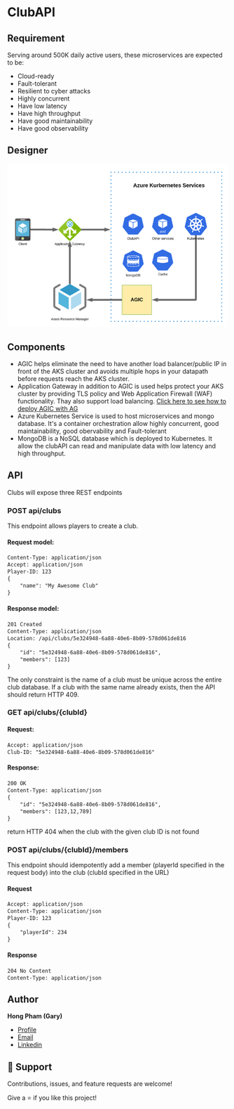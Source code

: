 # ClubAPI

## Requirement
Serving around 500K daily active users, these microservices are expected to be:
- Cloud-ready
- Fault-tolerant
- Resilient to cyber attacks
- Highly concurrent
- Have low latency
- Have high throughput
- Have good maintainability
- Have good observability

## Designer
![ClubAPI in Kubernetes](./designer.png)

## Components
- AGIC helps eliminate the need to have another load balancer/public IP in front of the AKS cluster and avoids multiple hops in your datapath before requests reach the AKS cluster.
- Application Gateway in addition to AGIC is used helps protect your AKS cluster by providing TLS policy and Web Application Firewall (WAF) functionality. Thay also support load balancing. [Click here to see how to deploy AGIC with AG](https://docs.microsoft.com/en-us/azure/application-gateway/ingress-controller-overview)
- Azure Kubernetes Service is used to host microservices and mongo database. It's a container orchestration allow highly concurrent, good maintainability, good obervability and Fault-tolerant
- MongoDB is a NoSQL database which is deployed to Kubernetes. It allow the clubAPI can read and manipulate data with low latency and high throughput. 
## API
Clubs will expose three REST endpoints

### POST api/clubs
This endpoint allows players to create a club.
#### Request model:
```
Content-Type: application/json
Accept: application/json
Player-ID: 123
{
    "name": "My Awesome Club"
}
```
#### Response model:
```
201 Created
Content-Type: application/json
Location: /api/clubs/5e324948-6a88-40e6-8b09-578d061de816
{
    "id": "5e324948-6a88-40e6-8b09-578d061de816",
    "members": [123]
}
```
The only constraint is the name of a club must be unique across the entire club database. If a club
with the same name already exists, then the API should return HTTP 409.
### GET api/clubs/{clubId}

#### Request:
```
Accept: application/json
Club-ID: "5e324948-6a88-40e6-8b09-578d061de816"
```

#### Response:
```
200 OK
Content-Type: application/json
{
    "id": "5e324948-6a88-40e6-8b09-578d061de816",
    "members": [123,12,789]
}
```
return HTTP 404 when the club with the given club ID is not found

### POST api/clubs/{clubId}/members
This endpoint should idempotently add a member (playerId specified in the request body) into
the club (clubId specified in the URL)

#### Request
```
Accept: application/json
Content-Type: application/json
Player-ID: 123
{
    "playerId": 234
}
```
#### Response
```
204 No Content
Content-Type: application/json
```
## Author
**Hong Pham (Gary)**

- [Profile](https://github.com/hongph85 "Hong Pham")
- [Email](mailto:hongph85@gmail.com?subject=Hi "Hi!")
- [Linkedin](https://www.linkedin.com/in/hongph85 "Linkedin")

## 🤝 Support

Contributions, issues, and feature requests are welcome!

Give a ⭐️ if you like this project!
